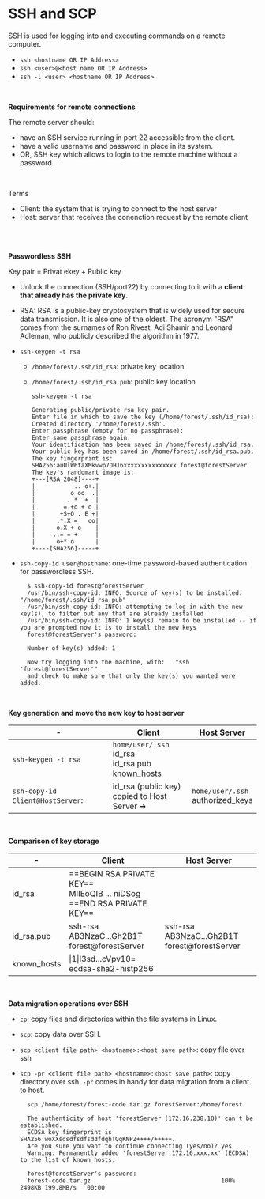 # SSH and SCP

SSH is used for logging into and executing commands on a remote computer.

- `ssh <hostname OR IP Address>`
- `ssh <user>@<host name OR IP Address>`
- `ssh -l <user> <hostname OR IP Address>`

<br>

**Requirements for remote connections**

The remote server should:

- have an SSH service running in port 22 accessible from the client.
- have a valid username and password in place in its system.
- OR, SSH key which allows to login to the remote machine without a password.
 
<br>

Terms

- Client: the system that is trying to connect to the host server
- Host: server that receives the conenction request by the remote client

<br>
<br>

**Passwordless SSH**

Key pair = Privat ekey  + Public key

- Unlock the connection (SSH/port22) by connecting to it with a **client that already has the private key**.
- RSA: RSA is a public-key cryptosystem that is widely used for secure data transmission. It is also one of the oldest. The acronym "RSA" comes from the surnames of Ron Rivest, Adi Shamir and Leonard Adleman, who publicly described the algorithm in 1977.

- `ssh-keygen -t rsa`
  - `/home/forest/.ssh/id_rsa`: private key location
  - `/home/forest/.ssh/id_rsa.pub`: public key location

        ssh-keygen -t rsa

        Generating public/private rsa key pair.
        Enter file in which to save the key (/home/forest/.ssh/id_rsa): 
        Created directory '/home/forest/.ssh'.
        Enter passphrase (empty for no passphrase): 
        Enter same passphrase again: 
        Your identification has been saved in /home/forest/.ssh/id_rsa.
        Your public key has been saved in /home/forest/.ssh/id_rsa.pub.
        The key fingerprint is:
        SHA256:auUlW6taXMkvwp7OH16xxxxxxxxxxxxxxx forest@forestServer
        The key's randomart image is:
        +---[RSA 2048]----+
        |           .. o+.|
        |          o oo  .|
        |         . *  +  |
        |        =.+o + o |
        |       +S+O . E +|
        |      .*.X =   oo|
        |      o.X + o    |
        |     ..= = +     |
        |      o+*.o      |
        +----[SHA256]-----+

- `ssh-copy-id user@hostname`: one-time password-based authentication for passwordless SSH.

        $ ssh-copy-id forest@forestServer
        /usr/bin/ssh-copy-id: INFO: Source of key(s) to be installed: "/home/forest/.ssh/id_rsa.pub"
        /usr/bin/ssh-copy-id: INFO: attempting to log in with the new key(s), to filter out any that are already installed
        /usr/bin/ssh-copy-id: INFO: 1 key(s) remain to be installed -- if you are prompted now it is to install the new keys
        forest@forestServer's password: 

        Number of key(s) added: 1

        Now try logging into the machine, with:   "ssh 'forest@forestServer'"
        and check to make sure that only the key(s) you wanted were added.

<br>

**Key generation and move the new key to host server**

|  -  |  Client  |  Host Server  |
| -- | -- | -- |
|  `ssh-keygen -t rsa`  |  `home/user/.ssh`<br>id_rsa<br>id_rsa.pub<br>known_hosts  |    |
| `ssh-copy-id Client@HostServer`:   |  id_rsa (public key) <br>copied to Host Server ➜ |  `home/user/.ssh`<br>authorized_keys |


<br>

**Comparison of key storage**

|  -  |  Client  |  Host Server  |
| -- | -- | -- |
| id_rsa   |  ==BEGIN RSA PRIVATE KEY==<br>MIIEoQIB ... niDSog<br>==END RSA PRIVATE KEY== |
|  id_rsa.pub  |  ssh-rsa AB3NzaC...Gh2B1T forest@forestServer  |  ssh-rsa AB3NzaC...Gh2B1T forest@forestServer  |
| known_hosts   |  \|1\|I3sd...cVpv10= ecdsa-sha2-nistp256 <private-key>  |    |

<br>

**Data migration operations over SSH**

- `cp`: copy files and directories within the file systems in Linux.
- `scp`: copy data over SSH.
- `scp <client file path> <hostname>:<host save path>`: copy file over ssh
- `scp -pr <client file path> <hostname>:<host save path>`: copy directory over ssh. `-pr` comes in handy for data migration from a client to host.

        scp /home/forest/forest-code.tar.gz forestServer:/home/forest

        The authenticity of host 'forestServer (172.16.238.10)' can't be established.
        ECDSA key fingerprint is SHA256:woXXsdsdfsdfsddfdqhTQqKNPZ++++/+++++.
        Are you sure you want to continue connecting (yes/no)? yes
        Warning: Permanently added 'forestServer,172.16.xxx.xx' (ECDSA) to the list of known hosts.
        
        forest@forestServer's password: 
        forest-code.tar.gz                                     100% 2498KB 199.8MB/s   00:00    